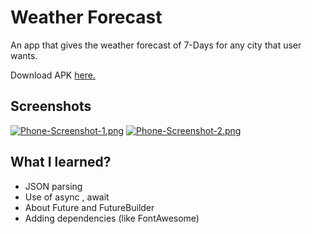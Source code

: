 
# Weather Forecast

An app that gives the weather forecast of 7-Days for any city that user wants.

Download APK [here.](https://drive.google.com/file/d/1o_KjijqwqxcWSJS2RihmRw5YQuUnOx1F/view?usp=sharing)


## Screenshots

[![Phone-Screenshot-1.png](https://i.postimg.cc/gjqbGTZd/Phone-Screenshot-1.png)](https://postimg.cc/GT25QzKS)
[![Phone-Screenshot-2.png](https://i.postimg.cc/3R5qWZ7w/Phone-Screenshot-2.png)](https://postimg.cc/NyDDzmKh)

  
## What I learned?

- JSON parsing
- Use of async , await
- About Future and FutureBuilder
- Adding dependencies (like FontAwesome)

  
